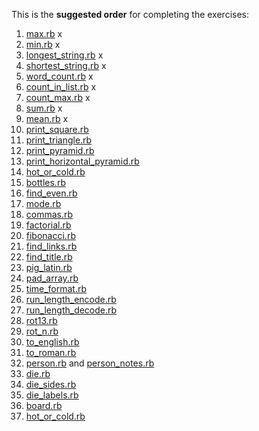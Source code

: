 This is the **suggested order** for completing the exercises:

1. [max.rb](max.rb) x
1. [min.rb](min.rb) x
1. [longest_string.rb](longest_string.rb) x
1. [shortest_string.rb](shortest_string.rb) x
1. [word_count.rb](word_count.rb) x
1. [count_in_list.rb](count_in_list.rb) x
1. [count_max.rb](count_max.rb) x
1. [sum.rb](sum.rb) x
1. [mean.rb](mean.rb) x
1. [print_square.rb](print_square.rb) 
1. [print_triangle.rb](print_triangle.rb)
1. [print_pyramid.rb](print_pyramid.rb)
1. [print_horizontal_pyramid.rb](print_horizontal_pyramid.rb)
1. [hot_or_cold.rb](hot_or_cold.rb)
1. [bottles.rb](bottles.rb)
1. [find_even.rb](find_even.rb)
1. [mode.rb](mode.rb)
1. [commas.rb](commas.rb)
1. [factorial.rb](factorial.rb)
1. [fibonacci.rb](fibonacci.rb)
1. [find_links.rb](find_links.rb)
1. [find_title.rb](find_title.rb)
1. [pig_latin.rb](pig_latin.rb)
1. [pad_array.rb](pad_array.rb)
1. [time_format.rb](time_format.rb)
1. [run_length_encode.rb](run_length_encode.rb)
1. [run_length_decode.rb](run_length_decode.rb)
1. [rot13.rb](rot13.rb)
1. [rot_n.rb](rot_n.rb)
1. [to_english.rb](to_english.rb)
1. [to_roman.rb](to_roman.rb)
1. [person.rb](person.rb) and [person_notes.rb](person_notes.rb)
1. [die.rb](die.rb)
1. [die_sides.rb](die_sides.rb)
1. [die_labels.rb](die_labels.rb)
1. [board.rb](board.rb)
1. [hot_or_cold.rb](hot_or_cold.rb)
